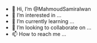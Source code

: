 - 👋 Hi, I’m @MahmoudSamiralwan
- 👀 I’m interested in ...
- 🌱 I’m currently learning ...
- 💞️ I’m looking to collaborate on ...
- 📫 How to reach me ...

<!---
MahmoudSamiralwan/MahmoudSamiralwan is a ✨ special ✨ repository because its `README.md` (this file) appears on your GitHub profile.
You can click the Preview link to take a look at your changes.
--->

